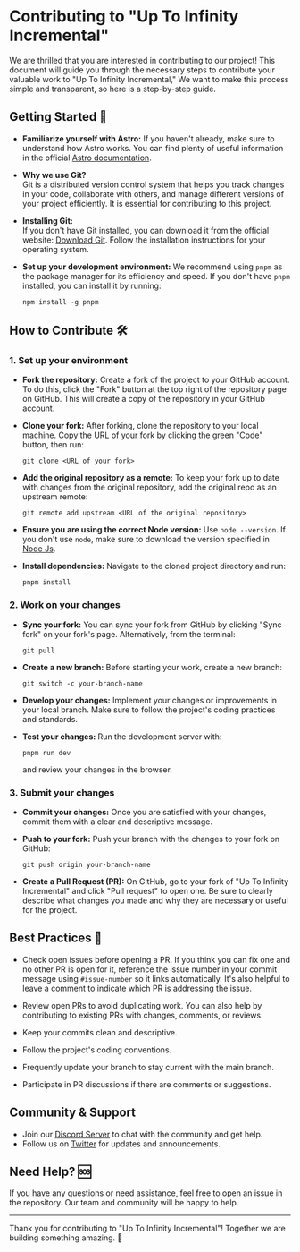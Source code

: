 # Contributing to "Up To Infinity Incremental"

We are thrilled that you are interested in contributing to our project! This document will guide you through the necessary steps to contribute your valuable work to "Up To Infinity Incremental," We want to make this process simple and transparent, so here is a step-by-step guide.

## Getting Started 🚀

- **Familiarize yourself with Astro:** If you haven't already, make sure to understand how Astro works. You can find plenty of useful information in the official [Astro documentation](https://docs.astro.build/).

- **Why we use Git?**  
  Git is a distributed version control system that helps you track changes in your code, collaborate with others, and manage different versions of your project efficiently. It is essential for contributing to this project.

- **Installing Git:**  
  If you don't have Git installed, you can download it from the official website: [Download Git](https://git-scm.com/downloads). Follow the installation instructions for your operating system.


- **Set up your development environment:** We recommend using `pnpm` as the package manager for its efficiency and speed. If you don't have `pnpm` installed, you can install it by running:
  ```
  npm install -g pnpm
  ```

## How to Contribute 🛠

### 1. Set up your environment

- **Fork the repository:** Create a fork of the project to your GitHub account. To do this, click the "Fork" button at the top right of the repository page on GitHub. This will create a copy of the repository in your GitHub account.

- **Clone your fork:** After forking, clone the repository to your local machine. Copy the URL of your fork by clicking the green "Code" button, then run:
  ```
  git clone <URL of your fork>
  ```

- **Add the original repository as a remote:** To keep your fork up to date with changes from the original repository, add the original repo as an upstream remote:
  ```
  git remote add upstream <URL of the original repository>
  ```

- **Ensure you are using the correct Node version:** Use `node --version`. If you don't use `node`, make sure to download the version specified in [Node Js](https://nodejs.org/en).

- **Install dependencies:** Navigate to the cloned project directory and run:
  ```
  pnpm install
  ```

### 2. Work on your changes

- **Sync your fork:** You can sync your fork from GitHub by clicking "Sync fork" on your fork's page. Alternatively, from the terminal:
  ```
  git pull
  ```

- **Create a new branch:** Before starting your work, create a new branch:
  ```
  git switch -c your-branch-name
  ```

- **Develop your changes:** Implement your changes or improvements in your local branch. Make sure to follow the project's coding practices and standards.

- **Test your changes:** Run the development server with:
  ```
  pnpm run dev
  ```
  and review your changes in the browser.

### 3. Submit your changes

- **Commit your changes:** Once you are satisfied with your changes, commit them with a clear and descriptive message.

- **Push to your fork:** Push your branch with the changes to your fork on GitHub:
  ```
  git push origin your-branch-name
  ```

- **Create a Pull Request (PR):** On GitHub, go to your fork of "Up To Infinity Incremental" and click "Pull request" to open one. Be sure to clearly describe what changes you made and why they are necessary or useful for the project.

## Best Practices 🌟

- Check open issues before opening a PR. If you think you can fix one and no other PR is open for it, reference the issue number in your commit message using `#issue-number` so it links automatically. It's also helpful to leave a comment to indicate which PR is addressing the issue.

- Review open PRs to avoid duplicating work. You can also help by contributing to existing PRs with changes, comments, or reviews.

- Keep your commits clean and descriptive.

- Follow the project's coding conventions.

- Frequently update your branch to stay current with the main branch.

- Participate in PR discussions if there are comments or suggestions.

## Community & Support

- Join our [Discord Server](https://discord.gg/RnQP9BQjge) to chat with the community and get help.
- Follow us on [Twitter](https://x.com/QronexStudio) for updates and announcements.

## Need Help? 🆘

If you have any questions or need assistance, feel free to open an issue in the repository. Our team and community will be happy to help.

---

Thank you for contributing to "Up To Infinity Incremental"! Together we are building something amazing. 🚀
